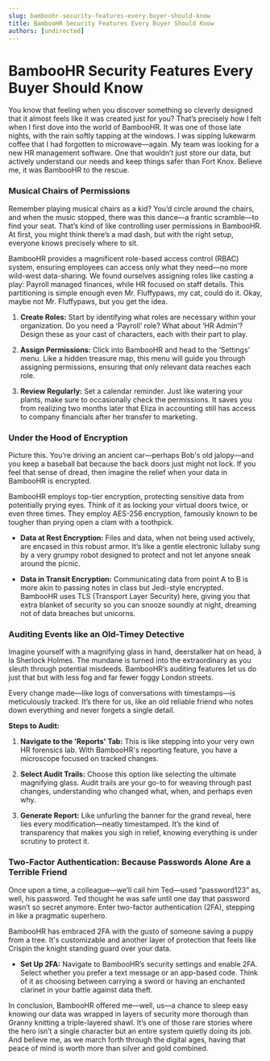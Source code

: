 ```yaml
---
slug: bamboohr-security-features-every-buyer-should-know
title: BambooHR Security Features Every Buyer Should Know
authors: [undirected]
---
```



# BambooHR Security Features Every Buyer Should Know

You know that feeling when you discover something so cleverly designed that it almost feels like it was created just for you? That’s precisely how I felt when I first dove into the world of BambooHR. It was one of those late nights, with the rain softly tapping at the windows. I was sipping lukewarm coffee that I had forgotten to microwave—again. My team was looking for a new HR management software. One that wouldn’t just store our data, but actively understand our needs and keep things safer than Fort Knox. Believe me, it was BambooHR to the rescue.

### Musical Chairs of Permissions

Remember playing musical chairs as a kid? You’d circle around the chairs, and when the music stopped, there was this dance—a frantic scramble—to find your seat. That’s kind of like controlling user permissions in BambooHR. At first, you might think there’s a mad dash, but with the right setup, everyone knows precisely where to sit.

BambooHR provides a magnificent role-based access control (RBAC) system, ensuring employees can access only what they need—no more wild-west data-sharing. We found ourselves assigning roles like casting a play: Payroll managed finances, while HR focused on staff details. This partitioning is simple enough even Mr. Fluffypaws, my cat, could do it. Okay, maybe not Mr. Fluffypaws, but you get the idea.

1. **Create Roles:** Start by identifying what roles are necessary within your organization. Do you need a ‘Payroll’ role? What about ‘HR Admin’? Design these as your cast of characters, each with their part to play.

2. **Assign Permissions:** Click into BambooHR and head to the ‘Settings’ menu. Like a hidden treasure map, this menu will guide you through assigning permissions, ensuring that only relevant data reaches each role. 

1. **Review Regularly:** Set a calendar reminder. Just like watering your plants, make sure to occasionally check the permissions. It saves you from realizing two months later that Eliza in accounting still has access to company financials after her transfer to marketing.

### Under the Hood of Encryption

Picture this. You’re driving an ancient car—perhaps Bob's old jalopy—and you keep a baseball bat because the back doors just might not lock. If you feel that sense of dread, then imagine the relief when your data in BambooHR is encrypted.

BambooHR employs top-tier encryption, protecting sensitive data from potentially prying eyes. Think of it as locking your virtual doors twice, or even three times. They employ AES-256 encryption, famously known to be tougher than prying open a clam with a toothpick.

- **Data at Rest Encryption:** Files and data, when not being used actively, are encased in this robust armor. It’s like a gentle electronic lullaby sung by a very grumpy robot designed to protect and not let anyone sneak around the picnic.

* **Data in Transit Encryption:** Communicating data from point A to B is more akin to passing notes in class but Jedi-style encrypted. BambooHR uses TLS (Transport Layer Security) here, giving you that extra blanket of security so you can snooze soundly at night, dreaming not of data breaches but unicorns.

### Auditing Events like an Old-Timey Detective

Imagine yourself with a magnifying glass in hand, deerstalker hat on head, à la Sherlock Holmes. The mundane is turned into the extraordinary as you sleuth through potential misdeeds. BambooHR’s auditing features let us do just that but with less fog and far fewer foggy London streets.

Every change made—like logs of conversations with timestamps—is meticulously tracked. It’s there for us, like an old reliable friend who notes down everything and never forgets a single detail.

**Steps to Audit:**

1. **Navigate to the 'Reports' Tab:** This is like stepping into your very own HR forensics lab. With BambooHR's reporting feature, you have a microscope focused on tracked changes.

2. **Select Audit Trails:** Choose this option like selecting the ultimate magnifying glass. Audit trails are your go-to for weaving through past changes, understanding who changed what, when, and perhaps even why.

3. **Generate Report:** Like unfurling the banner for the grand reveal, here lies every modification—neatly timestamped. It’s the kind of transparency that makes you sigh in relief, knowing everything is under scrutiny to protect it.

### Two-Factor Authentication: Because Passwords Alone Are a Terrible Friend

Once upon a time, a colleague—we’ll call him Ted—used “password123” as, well, his password. Ted thought he was safe until one day that password wasn’t so secret anymore. Enter two-factor authentication (2FA), stepping in like a pragmatic superhero.

BambooHR has embraced 2FA with the gusto of someone saving a puppy from a tree. It's customizable and another layer of protection that feels like Crispin the knight standing guard over your data.

- **Set Up 2FA:** Navigate to BambooHR’s security settings and enable 2FA. Select whether you prefer a text message or an app-based code. Think of it as choosing between carrying a sword or having an enchanted clarinet in your battle against data theft.

In conclusion, BambooHR offered me—well, us—a chance to sleep easy knowing our data was wrapped in layers of security more thorough than Granny knitting a triple-layered shawl. It’s one of those rare stories where the hero isn’t a single character but an entire system quietly doing its job. And believe me, as we march forth through the digital ages, having that peace of mind is worth more than silver and gold combined.